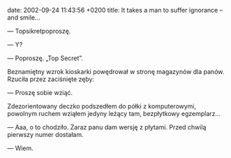 date: 2002-09-24 11:43:56 +0200
title: It takes a man to suffer ignorance – and smile…

— Topsikretpoproszę.

— Y?

— Poproszę. „Top Secret”.

Beznamiętny wzrok kioskarki powędrował w stronę magazynów dla panów. Rzuciła przez zaciśnięte zęby:

— Proszę sobie wziąć.

Zdezorientowany deczko podszedłem do półki z komputerowymi, powolnym ruchem wziąłem jedyny leżący tam, bezpłytkowy egzemplarz…

— Aaa, o to chodziło. Zaraz panu dam wersję z płytami. Przed chwilą pierwszy numer dostałam.

— Wiem.
